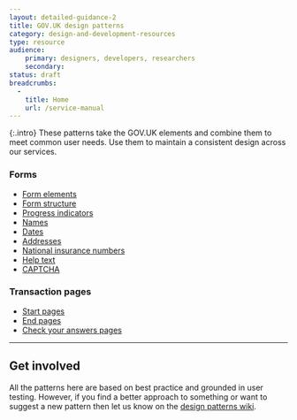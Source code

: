 ```yaml
---
layout: detailed-guidance-2
title: GOV.UK design patterns
category: design-and-development-resources
type: resource
audience:
    primary: designers, developers, researchers
    secondary:
status: draft
breadcrumbs:
  -
    title: Home
    url: /service-manual
---
```


{:.intro}
These patterns take the GOV.UK elements and combine them to meet common user needs.
Use them to maintain a consistent design across our services.

### Forms

<ul>
  <li><a href="http://govuk-elements.herokuapp.com/#forms">Form elements</a></li>
  <li><a href="question-pages.html">Form structure</a></li>
  <li><a href="progress-indicators.html">Progress indicators</a></li>
  <li><a href="names.html">Names</a></li>
  <li><a href="dates.html">Dates</a></li>
  <li><a href="addresses.html">Addresses</a></li>
  <li><a href="national-insurance-number.html">National insurance numbers</a></li>
  <li><a href="help-text.html">Help text</a></li>
  <li><a href="captcha.html">CAPTCHA</a></li>
</ul>


### Transaction pages

<ul>
  <li><a href="start-page.html">Start pages</a></li>
  <li><a href="end-page.html">End pages</a></li>
  <li><a href="check-your-answers-page.html">Check your answers pages</a></li>
</ul>

---

## Get involved

All the patterns here are based on best practice and grounded in user testing.
However, if you find a better approach to something or want to suggest a new pattern then let us know on the [design patterns wiki](https://designpatterns.hackpad.com/GOV.UK-design-patterns-0eUk1OdHvql).



<br>
<br>


